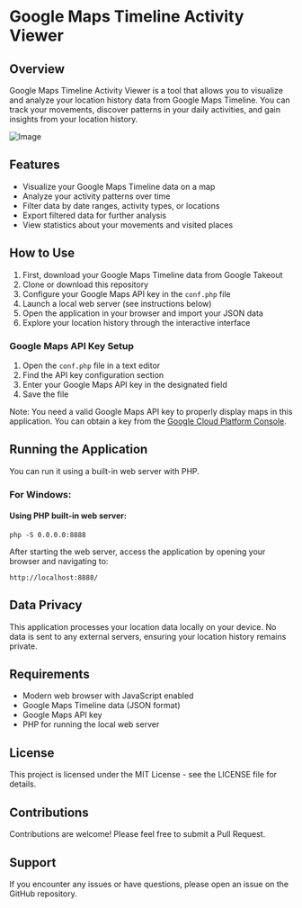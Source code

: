 # Google Maps Timeline Activity Viewer

## Overview
Google Maps Timeline Activity Viewer is a tool that allows you to visualize and analyze your location history data from Google Maps Timeline. You can track your movements, discover patterns in your daily activities, and gain insights from your location history.

![Image](https://github.com/user-attachments/assets/2e48a9c2-60ab-40d1-a0c2-d68a6621b2fb)

## Features
- Visualize your Google Maps Timeline data on a map
- Analyze your activity patterns over time
- Filter data by date ranges, activity types, or locations
- Export filtered data for further analysis
- View statistics about your movements and visited places

## How to Use
1. First, download your Google Maps Timeline data from Google Takeout
2. Clone or download this repository
3. Configure your Google Maps API key in the `conf.php` file
4. Launch a local web server (see instructions below)
5. Open the application in your browser and import your JSON data
6. Explore your location history through the interactive interface

### Google Maps API Key Setup
1. Open the `conf.php` file in a text editor
2. Find the API key configuration section
3. Enter your Google Maps API key in the designated field
4. Save the file

Note: You need a valid Google Maps API key to properly display maps in this application. You can obtain a key from the [Google Cloud Platform Console](https://console.cloud.google.com/).

## Running the Application
You can run it using a built-in web server with PHP.

### For Windows:

#### Using PHP built-in web server:
```
php -S 0.0.0.0:8888
```

After starting the web server, access the application by opening your browser and navigating to:
```
http://localhost:8888/
```

## Data Privacy
This application processes your location data locally on your device. No data is sent to any external servers, ensuring your location history remains private.

## Requirements
- Modern web browser with JavaScript enabled
- Google Maps Timeline data (JSON format)
- Google Maps API key
- PHP for running the local web server

## License
This project is licensed under the MIT License - see the LICENSE file for details.

## Contributions
Contributions are welcome! Please feel free to submit a Pull Request.

## Support
If you encounter any issues or have questions, please open an issue on the GitHub repository.
